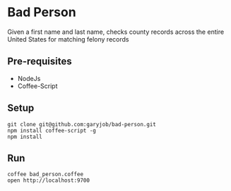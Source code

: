 # Bad Person

Given a first name and last name, checks county records across the entire United States for matching felony records

## Pre-requisites
- NodeJs
- Coffee-Script

## Setup
```console
git clone git@github.com:garyjob/bad-person.git
npm install coffee-script -g
npm install
```

## Run
```console
coffee bad_person.coffee
open http://localhost:9700
```